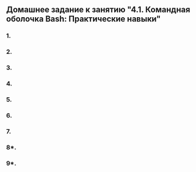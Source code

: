 ## Домашнее задание к занятию "4.1. Командная оболочка Bash: Практические навыки"

### 1. 
### 2. 
### 3. 
### 4.  
### 5. 
### 6. 
### 7. 
### 8*. 
### 9*.